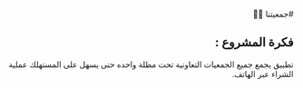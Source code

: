 <div dir="rtl">

#جمعيتنا 📱🛒



## فكرة المشروع :
تطبيق يجمع جميع الجمعيات التعاونية تحت مظلة واحده حتى يسهل على المستهلك عملية الشراء عبر الهاتف.
